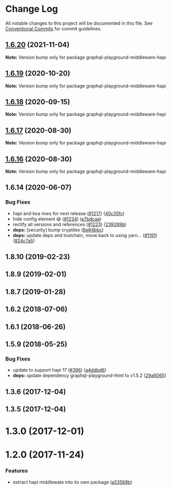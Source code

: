 # Change Log

All notable changes to this project will be documented in this file.
See [Conventional Commits](https://conventionalcommits.org) for commit guidelines.

## [1.6.20](https://github.com/graphcool/graphql-playground/compare/graphql-playground-middleware-hapi@1.6.19...graphql-playground-middleware-hapi@1.6.20) (2021-11-04)

**Note:** Version bump only for package graphql-playground-middleware-hapi





## [1.6.19](https://github.com/graphcool/graphql-playground/compare/graphql-playground-middleware-hapi@1.6.18...graphql-playground-middleware-hapi@1.6.19) (2020-10-20)

**Note:** Version bump only for package graphql-playground-middleware-hapi





## [1.6.18](https://github.com/graphcool/graphql-playground/compare/graphql-playground-middleware-hapi@1.6.17...graphql-playground-middleware-hapi@1.6.18) (2020-09-15)

**Note:** Version bump only for package graphql-playground-middleware-hapi





## [1.6.17](https://github.com/graphcool/graphql-playground/compare/graphql-playground-middleware-hapi@1.6.16...graphql-playground-middleware-hapi@1.6.17) (2020-08-30)

**Note:** Version bump only for package graphql-playground-middleware-hapi





## [1.6.16](https://github.com/graphcool/graphql-playground/compare/graphql-playground-middleware-hapi@1.6.14...graphql-playground-middleware-hapi@1.6.16) (2020-08-30)

**Note:** Version bump only for package graphql-playground-middleware-hapi





## 1.6.14 (2020-06-07)


### Bug Fixes

* hapi and koa mws for next release ([#1217](https://github.com/graphcool/graphql-playground/issues/1217)) ([40c35fc](https://github.com/graphcool/graphql-playground/commit/40c35fc4c73b939d002c9d2dff51eed5dd0b6aa9))
* hide config element 😆 ([#1224](https://github.com/graphcool/graphql-playground/issues/1224)) ([a7bdcaa](https://github.com/graphcool/graphql-playground/commit/a7bdcaa669f21603ded80bb9c59c4ab41597161a))
* rectify all versions and references ([#1223](https://github.com/graphcool/graphql-playground/issues/1223)) ([239289b](https://github.com/graphcool/graphql-playground/commit/239289b3e9da1744b23b7ef2694b1ed6370e3c16))
* **deps:** [security] bump cryptiles ([6e84bbc](https://github.com/graphcool/graphql-playground/commit/6e84bbcd381627bd790c256c74994aed0371f293))
* **deps:** update deps and toolchain, move back to using yarn… ([#1191](https://github.com/graphcool/graphql-playground/issues/1191)) ([824c7a5](https://github.com/graphcool/graphql-playground/commit/824c7a57f0284f022726a8b8840aafc3e8720ccd))



## 1.8.10 (2019-02-23)



## 1.8.9 (2019-02-01)



## 1.8.7 (2019-01-28)



## 1.6.2 (2018-07-06)



## 1.6.1 (2018-06-26)



## 1.5.9 (2018-05-25)


### Bug Fixes

* update to support hapi 17 ([#396](https://github.com/graphcool/graphql-playground/issues/396)) ([a4ddbd6](https://github.com/graphcool/graphql-playground/commit/a4ddbd62332b73bb67773ddd58dfecb76f1ef28d))
* **deps:** update dependency graphql-playground-html to v1.5.2 ([29a6065](https://github.com/graphcool/graphql-playground/commit/29a6065f5c93d5efebb9c80549ef5467cc80da54))



## 1.3.6 (2017-12-04)



## 1.3.5 (2017-12-04)



# 1.3.0 (2017-12-01)



# 1.2.0 (2017-11-24)


### Features

* extract hapi middlewate into its own package ([a53568b](https://github.com/graphcool/graphql-playground/commit/a53568b575c80672db1194aeb96bc4c1d5b7f2d2))
